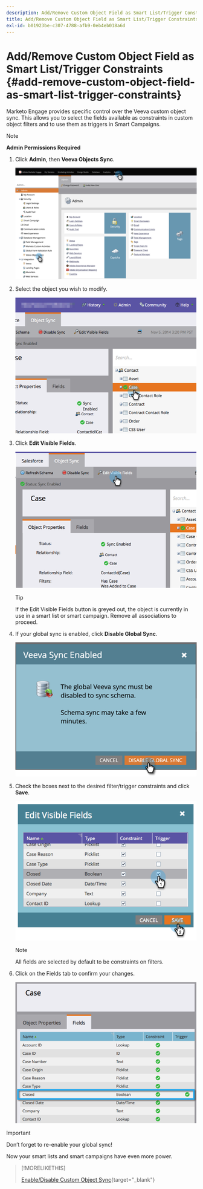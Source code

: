 ```yaml
---
description: Add/Remove Custom Object Field as Smart List/Trigger Constraints - Marketo Docs - Product Documentation
title: Add/Remove Custom Object Field as Smart List/Trigger Constraints
exl-id: b01923be-c307-4788-afb9-0eb4eb018a6d
---
```

# Add/Remove Custom Object Field as Smart List/Trigger Constraints {#add-remove-custom-object-field-as-smart-list-trigger-constraints}

Marketo Engage provides specific control over the Veeva custom object sync. This allows you to select the fields available as constraints in custom object filters and to use them as triggers in Smart Campaigns.

>[!NOTE]
>
>**Admin Permissions Required**

1. Click **Admin**, then **Veeva Objects Sync**.

   ![](assets/add-remove-custom-object-field-as-smart-list-trigger-constraints-1.png)

1. Select the object you wish to modify.

   ![](assets/add-remove-custom-object-field-as-smart-list-trigger-constraints-2.png)

1. Click **Edit Visible Fields**.

   ![](assets/add-remove-custom-object-field-as-smart-list-trigger-constraints-3.png)

   >[!TIP]
   >
   >If the Edit Visible Fields button is greyed out, the object is currently in use in a smart list or smart campaign. Remove all associations to proceed.

1. If your global sync is enabled, click **Disable Global Sync**.

   ![](assets/add-remove-custom-object-field-as-smart-list-trigger-constraints-4.png)

1. Check the boxes next to the desired filter/trigger constraints and click **Save**.

   ![](assets/add-remove-custom-object-field-as-smart-list-trigger-constraints-5.png)

   >[!NOTE]
   >
   >All fields are selected by default to be constraints on filters.

1. Click on the Fields tab to confirm your changes.

   ![](assets/add-remove-custom-object-field-as-smart-list-trigger-constraints-6.png)

>[!IMPORTANT]
>
>Don’t forget to re-enable your global sync!

Now your smart lists and smart campaigns have even more power.

>[!MORELIKETHIS]
>
>[Enable/Disable Custom Object Sync](/help/marketo/product-docs/crm-sync/veeva-crm-sync/sync-details/enable-disable-custom-object-sync.md){target="_blank"}
